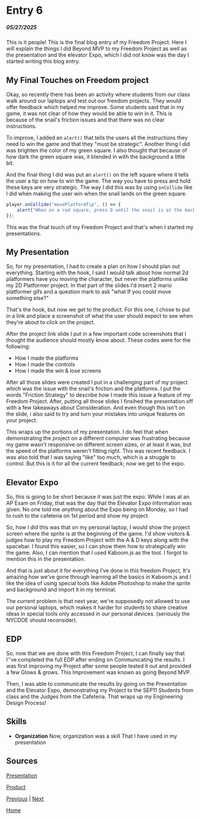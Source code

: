 # Entry 6
##### 05/27/2025
This is it people! This is the final blog entry of my Freedom Project. Here I will explain the things I did Beyond MVP to my Freedom Project as well as the presentation and the elevator Expo, which I did not know was the day I started writing this blog entry.

## My Final Touches on Freedom project
Okay, so recently there has been an activity where students from our class walk around our laptops and test out our freedom projects. They would offer feedback which helped me improve. Some students said that in my game, it was not clear of how they would be able to win in it. This is because of the snail's friction issues and that there was no clear instructions.

To improve, I added an `alert()` that tells the users all the instructions they need to win the game and that they "must be strategic". Another thing I did was brighten the color of my green square. I also thought that because of how dark the green square was, it blended in with the background a little bit.

And the final thing I did was put an `alert()` on the left square where it tells the user a tip on how to win the game. The way you have to press and hold these keys are very strategic. The way I did this was by using `onCollide` like I did when making the user win when the snail lands on the green square.

```js
player.onCollide("movePlatformTip", () => {
    alert("When on a red square, press D until the snail is at the back of the red square, press the spacebar to jump & while the snail is mid air, hold a to move the red blocks, so he's at the front of the red square. And then, Rinse & repeat. This way, you can be able to move forward to the green square.")
});
```
This was the final touch of my Freedom Project and that's when I started my presentations.

## My Presentation
So, for my presentation, I had to create a plan on how I should plan out everything. Starting with the hook, I said I would talk about how normal 2d platformers have you moving the character, but never the platforms unlike my 2D Platformer project. In that part of the slides I'd insert 2 mario platformer gifs and a question mark to ask "what If you could move something else?"

That's the hook, but now we get to the product. For this one, I chose to put in a link and place a screenshot of what the user should expect to see when they're about to click on the project.

After the project link slide I put in a few important code screenshots that I thought the audience should mostly know about. These codes were for the following:
* How I made the platforms
* How I made the controls
* How I made the win & lose screens

After all those slides were created I put in a challenging part of my project which was the issue with the snail's friction and the platforms. I put the words "Friction Strategy" to describe how I made this issue a feature of my Freedom Project. After, putting all those slides I finsihed the presentation off with a few takeaways about Consideration. And even though this isn't on the slide, i also said to try and turn your mistakes into unique features on your project.

This wraps up the portions of my presentation. I do feel that when demonstrating the project on a different computer was frustrating because my game wasn't responsive on different screen sizes, or at least it was, but the speed of the platforms weren't fitting right. This was recent feedback. I was also told that I was saying "like" too much, which is a struggle to control. But this is it for all the current feedback; now we get to the expo.

## Elevator Expo
So, this is going to be short because it was just the expo. While I was at an AP Exam on Friday, that was the day that the Elevator Expo information was given. No one told me _anything_ about the Expo being on Monday, so I had to rush to the cafeteria on 1st period and show my project.

So, how I did this was that on my personal laptop, I would show the project screen where the sprite is at the beginning of the game. I'd show visitors & judges how to play my Freedom Project with the A & D keys along with the spacebar. I found this easier, so I can show them how to strategically win the game. Also, I can mention that I used Kaboom.js as the tool. I forgot to mention this in the presentation.

And that is just about it for everything I've done in this freedom Project, It's amazing how we've gone through learning all the basics in Kaboom.js and I like the idea of using special tools like Adobe Photoshop to make the sprite and background and import it in my terminal.

The current problem is that next year, we're supposedly not allowed to use our personal laptops, which makes it harder for students to share creative ideas in special tools only accessed in our personal devices. (seriously the NYCDOE should reconsider).

## EDP
So,  now that we are done with this Freedom Project, I can finally say that I''ve completed the full EDP after ending on Communicating the results. I was first improving my Project after some people tested it out and provided a few Glows & grows. This Improvement was known as going Beyond MVP.

Then, I was able to communicate the results by going on the Presentation and the Elevator Expo, demonstrating my Project to the SEP11 Students from class and the Judges from the Cafeteria. That wraps up my Engineering Design Process!

## Skills
* **Organization** Now, organization was a skill That I have used in my presentation 

## Sources
[Presentation](https://docs.google.com/presentation/d/1AlaNYsT6wpVIKgw1E3pqW6uN0OmTnKSJNq2D0T91fFk/edit?slide=id.p#slide=id.p)

[Product](https://alvinf7989.github.io/sep11-freedom-project/)


[Previous](entry05.md) | [Next](entry07.md)

[Home](../README.md)
